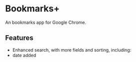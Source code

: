 Bookmarks+
=====================

An bookmarks app for Google Chrome.

## Features

- Enhanced search, with more fields and sorting, including:
 - date added


